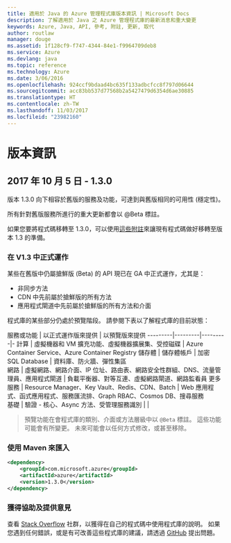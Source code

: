 ```yaml
---
title: 適用於 Java 的 Azure 管理程式庫版本資訊 | Microsoft Docs
description: 了解適用於 Java 之 Azure 管理程式庫的最新消息和重大變更
keywords: Azure, Java, API, 參考, 附註, 更新, 取代
author: routlaw
manager: douge
ms.assetid: 1f128cf9-f747-4344-84e1-f9964709deb8
ms.service: Azure
ms.devlang: java
ms.topic: reference
ms.technology: Azure
ms.date: 3/06/2016
ms.openlocfilehash: 924ccf9bdaad4bc635f133adbcfcc8f797d06644
ms.sourcegitcommit: acc83bb537d77568b2a5427479d6354d6ae30885
ms.translationtype: HT
ms.contentlocale: zh-TW
ms.lasthandoff: 11/03/2017
ms.locfileid: "23982160"
---
```

# <a name="release-notes"></a>版本資訊 

## <a name="october-5-2017---130"></a>2017 年 10 月 5 日 - 1.3.0 

版本 1.3.0 向下相容於舊版的服務及功能，可達到與舊版相同的可用性 (穩定性)。

所有針對舊版服務所進行的重大更新都會以 @Beta 標註。

如果您要將程式碼移轉至 1.3.0，可以使用[這些附註](https://github.com/Azure/azure-sdk-for-java/blob/master/notes/prepare-for-1.3.0.md)來讓現有程式碼做好移轉至版本 1.3 的準備。

### <a name="generally-availabile-in-v13"></a>在 V1.3 中正式運作

某些在舊版中仍屬搶鮮版 (Beta) 的 API 現已在 GA 中正式運作，尤其是：

- 非同步方法
- CDN 中先前屬於搶鮮版的所有方法
- 應用程式閘道中先前屬於搶鮮版的所有方法和介面

 程式庫的某些部分仍處於預覽階段。 請參閱下表以了解程式庫的目前狀態：

服務或功能 | 以正式運作版來提供 | 以預覽版來提供 
---------|---------|---------|-
計算  | 虛擬機器和 VM 擴充功能、虛擬機器擴展集、受控磁碟   | Azure Container Service、Azure Container Registry 
儲存體   |  儲存體帳戶       |    加密     
SQL Database  | 資料庫、防火牆、彈性集區              
網路    |  虛擬網路、網路介面、IP 位址、路由表、網路安全性群組、DNS、流量管理員、應用程式閘道  |    負載平衡器、對等互連、虛擬網路閘道、網路監看員 
更多服務    |  Resource Manager、Key Vault、Redis、CDN、Batch       |  Web 應用程式、函式應用程式、服務匯流排、Graph RBAC、Cosmos DB、搜尋服務  
基礎     |   驗證 - 核心、Async 方法、受管理服務識別      |      |

> 預覽功能在會程式庫的類別、介面或方法層級中以 `@Beta` 標註。 這些功能可能會有所變更。 未來可能會以任何方式修改，或甚至移除。

### <a name="import-with-maven"></a>使用 Maven 來匯入

```XML
<dependency>
    <groupId>com.microsoft.azure</groupId>
    <artifactId>azure</artifactId>
    <version>1.3.0</version>
</dependency>
```

### <a name="get-help-and-give-feedback"></a>獲得協助及提供意見

查看 [Stack Overflow](http://stackoverflow.com/questions/tagged/azure-java-sdk) 社群，以獲得在自己的程式碼中使用程式庫的說明。 如果您遇到任何錯誤，或是有可改善這些程式庫的建議，請透過 [GitHub](https://github.com/Azure/azure-sdk-for-java/issues) 提出問題。


